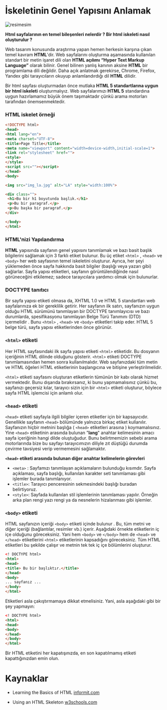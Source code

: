 # İskeletinin Genel Yapısını Anlamak



![resimesim](figures/html.jpg)



**Html sayfalarının en temel bileşenleri nelerdir ? Bir html iskeleti nasıl oluşturulur ?**



Web tasarım konusunda araştırma yapan hemen herkesin karşına çıkan temel kavram **HTML**'dir. Web sayfalarını oluşturma aşamasında kullanılan standart bir metin işaret dili olan **HTML açılımı** **“Hyper Text Markup Language”** olarak bilinir. Genel bilinen yanlış kanının aksine **HTML** bir programlama dili değildir. Daha açık anlatmak gerekirse, Chrome, Firefox, Yandex gibi tarayıcıların okuyup anlamlandırdığı dil **HTML** dilidir.



Bir html sayfası oluşturmadan önce mutlaka **HTML 5 standartlarına uygun bir html iskeleti** oluşturmalıyız. Web sayfalarımızı **HTML 5** standardına uygun hazırlamamız büyük önem taşımaktadır çünkü arama motorları tarafından önemsenmektedir.

### HTML iskelet örneği

```html
<!DOCTYPE html>
<head>
<html lang="en">
<meta charset="UTF-8">
<title>Page Title</title>
<meta name="viewport" content="width=device-width,initial-scale=1">
<link rel="stylesheet" href="">
<style>
</style>
<script src=""></script>
</head>
<body>

<img src="img_la.jpg" alt="LA" style="width:100%">

<div class="">
 <h1>Bu bir h1 boyutunda başlık.</h1>
 <p>Bu bir paragraf.</p>
 <p>Bu başka bir paragraf.</p>
</div>

</body>
</html>
```

### HTML'nizi Yapılandırma

**HTML** yapısında sayfanın genel yapısını tanımlamak ve bazı basit başlık bilgilerini sağlamak için 3 farklı etiket bulunur. Bu üç etiket `<html>` , `<head>` ve `<body>` her web sayfasının temel iskeletini oluşturur. Ayrıca, her şeyi yüklemeden önce sayfa hakkında basit bilgiler (başlığı veya yazarı gibi) sağlarlar. Sayfa yapısı etiketleri, sayfanın görüntülendiğinde nasıl görüneceğini etkilemez; sadece tarayıcılara yardımcı olmak için bulunurlar.



### DOCTYPE tanıtıcı

Bir sayfa yapısı etiketi olmasa da, XHTML 1.0 ve HTML 5 standartları web sayfalarınıza ek bir gereklilik getirir. Her sayfanın ilk satırı, sayfanızın uygun olduğu HTML sürümünü tanımlayan bir DOCTYPE tanımlayıcısı ve bazı durumlarda, spesifikasyonu tanımlayan Belge Türü Tanımını (DTD) içermelidir . Bunu ``<html>`` , `<head>` ve `<body>` etiketleri takip eder. HTML 5 belge türü, sayfa yapısı etiketlerinden önce görünür.

### `<html>` etiketi

Her HTML sayfasındaki ilk sayfa yapısı etiketi ``<html>`` etiketidir. Bu dosyanın içeriğinin HTML dilinde olduğunu gösterir. `<html>` etiketi DOCTYPE tanımlamasından hemen sonra kullanılmalıdır. Web sayfanızdaki tüm metin ve HTML öğeleri HTML etiketlerinin başlangıcına ve bitişine yerleştirilmelidir.

`<html>` etiketi sayfasını oluşturan etiketlerin tümünün bir kabı olarak hizmet vermektedir. Bunu dışarıda bırakırsanız, ki bunu yapmamalısınız çünkü bu, sayfanızı geçersiz kılar, tarayıcı sizin için bir `<html>` etiketi oluşturur, böylece sayfa HTML işlemcisi için anlamlı olur.


### `<head>` etiketi

`<head>` etiketi sayfayla ilgili bilgiler içeren etiketler için bir kapsayıcıdır. Genellikle sayfanın `<head>` bölümünde yalnızca birkaç etiket kullanılır. Sayfanızın hiçbir metnini başlığa ( `<head>` etiketleri arasına ) koymamalısınız. Yine `<head>` etiketinin arasında bulunan "**lang**" anahtar kelimesinin amacı sayfa içeriğinin hangi dilde oluştuğudur. Bunu belirtmemizin sebebi arama motorlarında bize bu sayfayı tarayıcımızın diliyle zıt düştüğü durumda çevirme tavsiyesi verip vermemesini sağlamaktır.

**`<head>` etiketi arasında bulunan diğer anahtar kelimelerin görevleri**

- `<meta>` : Sayfamızı tanımlayan açıklamaların bulunduğu kısımdır. Sayfa açıklaması, sayfa başlığı, kullanılan karakter seti tanımlaması gibi işlemler burada tanımlanıyor.
- `<title>`: Tarayıcı penceresinin sekmesindeki başlığı buradan belirtiyoruz.
- `<style>`: Sayfada kullanılan stil işlemlerinin tanımlaması yapılır. Örneğin arka plan rengi yazı rengi ya da nesnelerin hizalanması gibi işlemler.



### `<body>` etiketi

HTML sayfanızın içeriği `<body>` etiketi içinde bulunur . Bu, tüm metni ve diğer içeriği (bağlantılar, resimler vb.) içerir. Aşağıdaki örnekte etiketlerin iç içe olduğunu göreceksiniz. Yani hem  ``<body>`` ve ``</body>`` hem de ``<head>`` ve `</head>` etiketlerini  `<html>` etiketlerinin kapsadığını göreceksiniz. Tüm HTML etiketleri bu şekilde çalışır ve metnin tek tek iç içe bölümlerini oluşturur.

```html
<! DOCTYPE html> 
<html> 
<head> 
<title> Bu bir başlıktır.</title> 
</head> 
<body> 
... sayfanız ... 
</body> 
</html>
```

Etiketleri asla çakıştırmamaya dikkat etmelisiniz. Yani, asla aşağıdaki gibi bir şey yapmayın:

```html
<! DOCTYPE html> 
<html> 
<head> 
<body> 
</head> 
</body> 
</html>
```

Bir HTML etiketini her kapatışınızda, en son kapatılmamış etiketi kapattığınızdan emin olun.


# Kaynaklar

- Learning the Basics of HTML [informit.com](https://www.informit.com/articles/article.aspx?p=2472081)

- Using an HTML Skeleton [w3schools.com](https://www.w3schools.com/w3css/w3css_web_html.asp)
  

